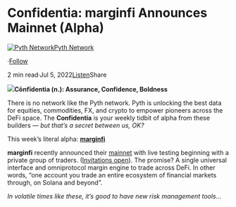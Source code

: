 Confidentia: marginfi Announces Mainnet (Alpha)
===============================================

[![Pyth Network](https://miro.medium.com/v2/resize:fill:88:88/1*rdK3rHcWpkge6BRQRIwBjA.jpeg)](/?source=post_page-----eeb7119873af--------------------------------)[Pyth Network](/?source=post_page-----eeb7119873af--------------------------------)

·[Follow](https://medium.com/m/signin?actionUrl=https%3A%2F%2Fmedium.com%2F_%2Fsubscribe%2Fuser%2Ff55fccc0ad62&operation=register&redirect=https%3A%2F%2Fpythnetwork.medium.com%2Fconfidentia-marginfi-announces-mainnet-alpha-eeb7119873af&user=Pyth+Network&userId=f55fccc0ad62&source=post_page-f55fccc0ad62----eeb7119873af---------------------post_header-----------)

2 min read·Jul 5, 2022[Listen](https://medium.com/m/signin?actionUrl=https%3A%2F%2Fmedium.com%2Fplans%3Fdimension%3Dpost_audio_button%26postId%3Deeb7119873af&operation=register&redirect=https%3A%2F%2Fpythnetwork.medium.com%2Fconfidentia-marginfi-announces-mainnet-alpha-eeb7119873af&source=-----eeb7119873af---------------------post_audio_button-----------)Share

![](https://miro.medium.com/v2/resize:fit:1400/0*HsDGHZFSLYIAOjZ4)**Cōnfīdentia (n.): Assurance, Confidence, Boldness**

There is no network like the Pyth network. Pyth is unlocking the best data for equities, commodities, FX, and crypto to empower pioneers across the DeFi space. The **Confidentia** is your weekly tidbit of alpha from these builders — *but that’s a secret between us, OK?*

This week’s literal alpha: [**marginfi**](https://www.marginfi.com/)

**marginfi** recently announced their [mainnet](https://medium.com/marginfi/mainnet-alpha-832c6308b71b) with live testing beginning with a private group of traders. ([Invitations open](https://twitter.com/marginfi)). The promise? A single universal interface and omniprotocol margin engine to trade across DeFi. In other words, “one account you trade an entire ecosystem of financial markets through, on Solana and beyond”.

*In volatile times like these, it’s good to have new risk management tools…*

